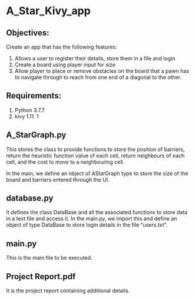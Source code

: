 # A_Star_Kivy_app
## Objectives:
Create an app that has the following features:
1. Allows a user to register their details, store them in a file and login
2. Create a board using player input for size
3. Allow player to place or remove obstacles on the board that a pawn has to navigate through
to reach from one end of a diagonal to the other.
## Requirements:
1. Python 3.7.7
2. kivy 1.11. 1
## A_StarGraph.py
This stores the class to provide functions to store the position of barriers, return the heuristic
function value of each cell, return neighbours of each cell, and the cost to move to a neighbouring
cell.

In the main, we define an object of AStarGraph type to store the size of the board and barriers
entered through the UI.
## database.py
It defines the class DataBase and all the associated functions to store data in a text file and access it.
In the main.py, we import this and define an object of type DataBase to store login details in the file
“users.txt”.
## main.py
This is the main file to be executed.
## Project Report.pdf
It is the project report containing additional details.
